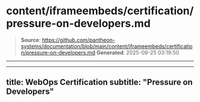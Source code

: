 # content/iframeembeds/certification/pressure-on-developers.md

> **Source**: https://github.com/pantheon-systems/documentation/blob/main/content/iframeembeds/certification/pressure-on-developers.md
> **Generated**: 2025-09-25 03:19:50

---

---
title: WebOps Certification
subtitle: "Pressure on Developers"
---

<Partial file="certification-guide/pressure-on-developers.md" />
